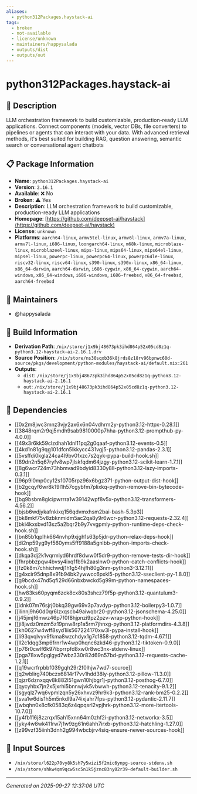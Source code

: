 ```yaml
---
aliases:
  - python312Packages.haystack-ai
tags:
  - broken
  - not-available
  - license/unknown
  - maintainers/happysalada
  - outputs/dist
  - outputs/out
---
```


# python312Packages.haystack-ai

## 📝 Description

LLM orchestration framework to build customizable, production-ready LLM applications. Connect components (models, vector DBs, file converters) to pipelines or agents that can interact with your data. With advanced retrieval methods, it's best suited for building RAG, question answering, semantic search or conversational agent chatbots


## 📋 Package Information

- **Name**: `python312Packages.haystack-ai`
- **Version**: `2.16.1`
- **Available**: ❌ No
- **Broken**: ⚠️ Yes
- **Description**: LLM orchestration framework to build customizable, production-ready LLM applications
- **Homepage**: [https://github.com/deepset-ai/haystack](https://github.com/deepset-ai/haystack)
- **License**: `unknown`
- **Platforms**: `aarch64-linux`, `armv5tel-linux`, `armv6l-linux`, `armv7a-linux`, `armv7l-linux`, `i686-linux`, `loongarch64-linux`, `m68k-linux`, `microblaze-linux`, `microblazeel-linux`, `mips-linux`, `mips64-linux`, `mips64el-linux`, `mipsel-linux`, `powerpc-linux`, `powerpc64-linux`, `powerpc64le-linux`, `riscv32-linux`, `riscv64-linux`, `s390-linux`, `s390x-linux`, `x86_64-linux`, `x86_64-darwin`, `aarch64-darwin`, `i686-cygwin`, `x86_64-cygwin`, `aarch64-windows`, `x86_64-windows`, `i686-windows`, `i686-freebsd`, `x86_64-freebsd`, `aarch64-freebsd`
## 👥 Maintainers

- @happysalada


## 🔧 Build Information

- **Derivation Path**: `/nix/store/j1x9bj48673pk3ihd864p52x05cd8z1q-python3.12-haystack-ai-2.16.1.drv`
- **Source Position**: `/nix/store/ns30sqxb36k8jrds8z18rv96bpnwc60d-source/pkgs/development/python-modules/haystack-ai/default.nix:261`
- **Outputs**:
  - `dist`:  `/nix/store/j1x9bj48673pk3ihd864p52x05cd8z1q-python3.12-haystack-ai-2.16.1`
  - `out`:  `/nix/store/j1x9bj48673pk3ihd864p52x05cd8z1q-python3.12-haystack-ai-2.16.1`

## 🔗 Dependencies

- [[0x2m8jwc3mnz3vjy2ax6x6n04vdhrm2y-python3.12-httpx-0.28.1]]
- [[3848rqm2r9qj5mdh9sab9810000p7hha-python3.12-prompthub-py-4.0.0]]
- [[49x3r6kk59clzdhah1dnl11pq2g0qaaf-python3.12-events-0.5]]
- [[4kd1n81g9qg101dfcn5lkkycc431vgj5-python3.12-pandas-2.3.1]]
- [[5vsffdi0kgla24ca4l9bv0fxzc7s2qyk-pypa-build-hook.sh]]
- [[89dn2n5q67ryfv8wp7jlskfqdm64jzgy-python3.12-scikit-learn-1.7.1]]
- [[8g6wcr724m73hbmvad9bdyid8330y8ll-python3.12-lazy-imports-0.3.1]]
- [[96p9l0mp0cy12s10705rpz96x6bgz371-python-output-dist-hook]]
- [[b2gcqyf6wr8k19l1h57cgybfm7plixkq-python-remove-bin-bytecode-hook]]
- [[bg9bsbm8glcipwrrra1w39142wpf8v5x-python3.12-transformers-4.56.2]]
- [[bjsb6wdjykafnkixq156qdvmxhsm2bai-bash-5.3p3]]
- [[bk8mkf75v8zbknmidm5ac2qa8y9r6wcr-python3.12-requests-2.32.4]]
- [[bki4kxsbvd13sz5a2bqr2b9y7vvgpmiy-python-runtime-deps-check-hook.sh]]
- [[bn85b1qplhk664nvhp9xjgh1s63p5jdr-python-relax-deps-hook]]
- [[di2np59yg9yf560yms5ff9188a5gnlbb-python-imports-check-hook.sh]]
- [[dkqa3dj2k1vqrmlyd6hrdf8dww0f5dr9-python-remove-tests-dir-hook]]
- [[fhrpbbzpqw4bvsy4ixq1fb9k2aaslnw0-python-catch-conflicts-hook]]
- [[fz0k8m7chhichwdj1h1g54hjfh80g3nm-python3-3.12.11]]
- [[g4xcir95dnp8x91b94bk2ywwcc6pxkl5-python3.12-sseclient-py-1.8.0]]
- [[g9bcdx47nd5qfi29d66nbxbwckd5g99m-python-namespaces-hook.sh]]
- [[hw83ks60pyqm6zck8cx80s3shcz79f5p-python3.12-quantulum3-0.9.2]]
- [[idnk07m76sjrj0bkq39gw69v3p7avdyp-python3.12-boilerpy3-1.0.7]]
- [[ilinnj9h60d0qr6lzxqscb49aiwqbr20-python3.12-jsonschema-4.25.0]]
- [[j45jmjf6mwz46p7f0f8hjpnzi9pz2pzv-wrap-python-hook]]
- [[ji8jwdz0mzm5z19pnw8rp1a5rm7jhnxg-python3.12-platformdirs-4.3.8]]
- [[kh0627w4wff8syd1iis567224170xw3l-pypa-install-hook]]
- [[li93qvqlvyv9fkma8wzchdyx1g7c1858-python3.12-tqdm-4.67.1]]
- [[ll2c1dqg3mp6frnr1w4wp0hqnc6zkd46-python3.12-tiktoken-0.9.0]]
- [[p76r0cwlf6k97ibprrpfd8xw0r8wc3nx-stdenv-linux]]
- [[pga78xw5pglgyd7wbz330r82d69n57bd-python3.12-requests-cache-1.2.1]]
- [[q19wcrfrpbbf039gqh29r2f0lhjw7wd7-source]]
- [[q2wblirg740bczx6814r17vv1hdd38ly-python3.12-pillow-11.3.0]]
- [[qjzr6dznxqqv8k882l51gwn10hjbgr1j-python3.12-posthog-6.7.0]]
- [[qycyhbx7jn2x5jxrhi5bnnwjvk5vbwwh-python3.12-tenacity-9.1.2]]
- [[sgyqlz7wq6vpmlzqn5y26xhxvz9hr9k3-python3.12-rank-bm25-0.2.2]]
- [[sva1w6dis1h5m5nkdl9a74ixjahr7fps-python3.12-pydantic-2.11.7]]
- [[wbqhn0x8cfk0583q6z4qpqsrl2vpjhrk-python3.12-more-itertools-10.7.0]]
- [[y4fb116j8zzrqx15ah15xnn64m0zhf2i-python3.12-networkx-3.5]]
- [[yky4w8wk411rw7j1w9zg61n6ahh7irxb-python3.12-hatchling-1.27.0]]
- [[z99vzf35iinh3dnh2g994wbcbjrv4siq-ensure-newer-sources-hook]]

## 📁 Input Sources

- `/nix/store/l622p70vy8k5sh7y5wizi5f2mic6ynpg-source-stdenv.sh`
- `/nix/store/shkw4qm9qcw5sc5n1k5jznc83ny02r39-default-builder.sh`

---
*Generated on 2025-09-27 12:37:06 UTC*
